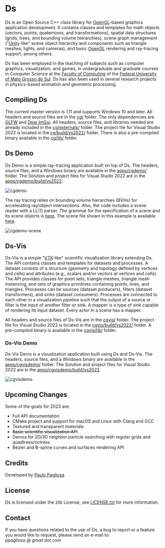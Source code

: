 # Ds

Ds is an Open Source C++ class library for [OpenGL]-based graphics application
development. It contains classes and templates for math objects (vectors,
points, quaternions, and transformations), spatial data structures (grids,
trees, and bounding volume hierarchies), scene graph management
("[Unity]-like" scene object hierarchy and components such as triangle meshes,
lights, and cameras), and basic [OpenGL] rendering and ray-tracing support,
among others.

Ds has been employed in the teaching of subjects such as computer graphics,
visualization, and games, in undergraduate and graduate courses in Computer
Science at the [Faculty of Computing](https://www.facom.ufms.br) of the
[Federal University of Mato Grosso do Sul](https://www.ufms.br). Ds has
also been used in several research projects in physics-based animation
and geometric processing.

## Compiling Ds

The current master version is 1.11 and supports Windows 10 and later. All
headers and source files are in the [cg/](/cg) folder. The only dependencies
are [GLFW] and [Dear ImGui]. All headers, source files, and libraries needed
are already included in the [cg/externals/](/cg/externals) folder.
The project file for Visual Studio 2022 is located in the
[cg/build/vs2022/](/cg/build/vs2022) folder. There is also a pre-compiled
binary available in the [cg/lib/](/cg/lib) folder.

## Ds Demo

Ds Demo is a simple ray-tracing application built on top of Ds. The headers,
source files, and a Windows binary are available in the
[apps/cgdemo/](/apps/cgdemo) folder. The Solution and project files for
Visual Studio 2022 are in the
[apps/cgdemo/build/vs2022](/apps/cgdemo/build/vs2022).

![cgdemo]

The ray tracing relies on bounding volume hierarchies (BVHs) for accelerating
ray/object intersections. Also, the code includes a scene reader with a LL(1)
parser. The grammar for the specification of a scene and its scene objects is
[here](/apps/cgdemo/reader/grammar.txt). The scene file shown in this example
is available [here](/apps/cgdemo/assets/scenes/).

![cgdemo-scene]

## Ds-Vis

Ds-Vis is a simple "[VTK]-like" scientific visualization library extending Ds.
The API contains classes and templates for datasets and processes. A dataset
consists of a structure (geometry and topology defined by vertices and cells)
and attributes (e.g., scalars and/or vectors at vertices and cells). The API
provides classes for point sets, triangle meshes, triangle mesh instancing,
and sets of graphics primitives containing points, lines, and triangles.
Processes can be sources (dataset producers), filters (dataset transformers),
and sinks (dataset consumers). Processes are connected to each other in a
visualization pipeline such that the output of a source or filter is the input
of another filter or sink. A mapper is a type of sink capable of rendering its
input dataset. Every actor in a scene has a mapper.

All headers and source files of Ds-Vis are in the [cgvis/](/cgvis) folder.
The project file for Visual Studio 2022 is located in the
[cgvis/build/vs2022/](/cgvis/build/vs2022) folder. A pre-compiled binary is
available in the [cgvis/lib/](/cgvis/lib) folder.

### Ds-Vis Demo

Ds-Vis Demo is a visualization application built using Ds and Ds-Vis. The
headers, source files, and a Windows binary are available in the
[apps/cgvisdemo/](/apps/cgvisdemo) folder. The Solution and project files for
Visual Studio 2022 are in the
[apps/cgvisdemo/build/vs2022](/apps/cgvisdemo/build/vs2022).

![cgvisdemo]

## Upcoming Changes

Some of the goals for 2023 are:

- Full API documentation
- CMake project and support for macOS and Linux with Clang and GCC
- Textured and transparent materials
- ~~Basic scientific visualization API~~
- Demos for 2D/3D neighbor particle searching with regular grids and
quadtrees/octrees
- Bézier and B-spline curves and surfaces rendering API

## Credits

Developed by [Paulo Pagliosa](https://www.facom.ufms.br/~pagliosa).

## License

Ds is licensed under the zlib License, see [LICENSE.txt](/LICENSE.txt)
for more information.

## Contact
If you have questions related to the use of Ds, a bug to report or a
feature you would like to request, please send an e-mail to:<br/>
*ppagliosa @ gmail dot com*

[//]:#

[OpenGL]: <https://www.opengl.org>
[Unity]: <https://unity.com>
[GLFW]: <https://www.glfw.org>
[Dear ImGui]: <https://github.com/ocornut/imgui>
[CUDA]: <https://developer.nvidia.com/cuda-downloads>
[VTK]: <https://vtk.org/>
[cgdemo]: <https://user-images.githubusercontent.com/32277980/153728061-df2b3644-176b-44cc-bbc0-ba3011012ee0.png>
[cgdemo-scene]: <https://user-images.githubusercontent.com/32277980/153728083-cd875b86-2d29-41d2-8b01-b2a610d5e7d1.png>
[cgvisdemo]: <https://user-images.githubusercontent.com/32277980/158721233-25ec422a-9922-4b92-89d2-e5a41376d25d.png>
